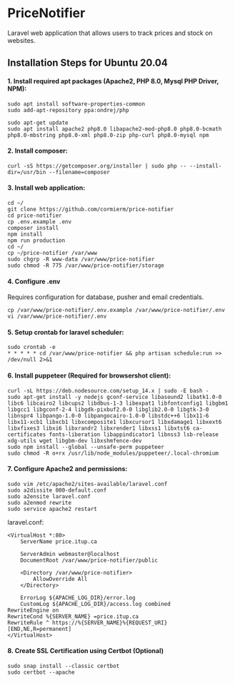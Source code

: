 # PriceNotifier

Laravel web application that allows users to track prices and stock on websites.

## Installation Steps for Ubuntu 20.04
#### 1. Install required apt packages (Apache2, PHP 8.0, Mysql PHP Driver, NPM):

```
sudo apt install software-properties-common
sudo add-apt-repository ppa:ondrej/php

sudo apt-get update
sudo apt install apache2 php8.0 libapache2-mod-php8.0 php8.0-bcmath php8.0-mbstring php8.0-xml php8.0-zip php-curl php8.0-mysql npm
```


#### 2. Install composer:
```
curl -sS https://getcomposer.org/installer | sudo php -- --install-dir=/usr/bin --filename=composer
```


#### 3. Install web application:
```
cd ~/
git clone https://github.com/cormierm/price-notifier
cd price-notifier
cp .env.example .env
composer install
npm install
npm run production
cd ~/
cp ~/price-notifier /var/www
sudo chgrp -R www-data /var/www/price-notifier
sudo chmod -R 775 /var/www/price-notifier/storage
```

#### 4. Configure .env
Requires configuration for database, pusher and email credentials.
```
cp /var/www/price-notifier/.env.example /var/www/price-notifier/.env
vi /var/www/price-notifier/.env
```

#### 5. Setup crontab for laravel scheduler:
```
sudo crontab -e
* * * * * cd /var/www/price-notifier && php artisan schedule:run >> /dev/null 2>&1
```

#### 6. Install puppeteer (Required for browsershot client):
```
curl -sL https://deb.nodesource.com/setup_14.x | sudo -E bash -
sudo apt-get install -y nodejs gconf-service libasound2 libatk1.0-0 libc6 libcairo2 libcups2 libdbus-1-3 libexpat1 libfontconfig1 libgbm1 libgcc1 libgconf-2-4 libgdk-pixbuf2.0-0 libglib2.0-0 libgtk-3-0 libnspr4 libpango-1.0-0 libpangocairo-1.0-0 libstdc++6 libx11-6 libx11-xcb1 libxcb1 libxcomposite1 libxcursor1 libxdamage1 libxext6 libxfixes3 libxi6 libxrandr2 libxrender1 libxss1 libxtst6 ca-certificates fonts-liberation libappindicator1 libnss3 lsb-release xdg-utils wget libgbm-dev libxshmfence-dev
sudo npm install --global --unsafe-perm puppeteer
sudo chmod -R o+rx /usr/lib/node_modules/puppeteer/.local-chromium
```

#### 7. Configure Apache2 and permissions:
```
sudo vim /etc/apache2/sites-available/laravel.conf
sudo a2dissite 000-default.conf
sudo a2ensite laravel.conf
sudo a2enmod rewrite
sudo service apache2 restart
```
laravel.conf:
```
<VirtualHost *:80>
    ServerName price.itup.ca

    ServerAdmin webmaster@localhost
    DocumentRoot /var/www/price-notifier/public

    <Directory /var/www/price-notifier>
        AllowOverride All
    </Directory>

    ErrorLog ${APACHE_LOG_DIR}/error.log
    CustomLog ${APACHE_LOG_DIR}/access.log combined
RewriteEngine on
RewriteCond %{SERVER_NAME} =price.itup.ca
RewriteRule ^ https://%{SERVER_NAME}%{REQUEST_URI} [END,NE,R=permanent]
</VirtualHost>
```

#### 8. Create SSL Certification using Certbot (Optional)
```
sudo snap install --classic certbot
sudo certbot --apache
```

